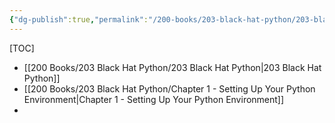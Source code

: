 ```yaml
---
{"dg-publish":true,"permalink":"/200-books/203-black-hat-python/203-black-hat-python/"}
---
```



[TOC]
- [[200 Books/203 Black Hat Python/203 Black Hat Python\|203 Black Hat Python]]
- [[200 Books/203 Black Hat Python/Chapter 1 - Setting Up Your Python Environment\|Chapter 1 - Setting Up Your Python Environment]]
- 